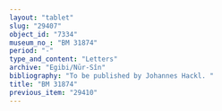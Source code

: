 ```yaml
---
layout: "tablet"
slug: "29407"
object_id: "7334"
museum_no_: "BM 31874"
period: "-"
type_and_content: "Letters"
archive: "Egibi/Nūr-Sîn"
bibliography: "To be published by Johannes Hackl. "
title: "BM 31874"
previous_item: "29410"
---
```

